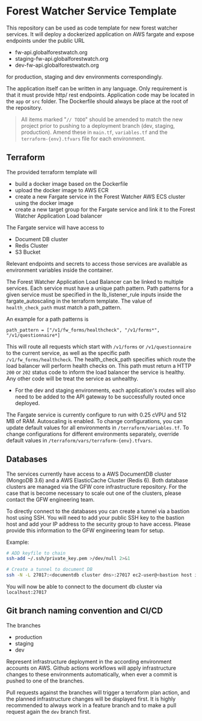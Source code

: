 # Forest Watcher Service Template

This repository can be used as code template for new forest watcher services.
It will deploy a dockerized application on AWS fargate and expose endpoints under the public URL

- fw-api.globalforestwatch.org
- staging-fw-api.globalforestwatch.org
- dev-fw-api.globalforestwatch.org

for production, staging and dev environments correspondingly.

The application itself can be written in any language. Only requirement is that it must provide http/ rest endpoints.
Application code may be located in the `app` or `src` folder. The Dockerfile should always be place at the root of the repository.

> All items marked "`// TODO`" should be amended to match the new project prior to pushing to a deployment branch (dev, staging, production). Amend these in `main.tf`, `variables.tf` and the `terraform-{env}.tfvars` file for each environment.


## Terraform

The provided terraform template will
- build a docker image based on the Dockerfile
- upload the docker image to AWS ECR
- create a new Fargate service in the Forest Watcher AWS ECS cluster using the docker image
- create a new target group for the Fargate service and link it to the Forest Watcher Application Load balancer

The Fargate service will have access to
- Document DB cluster
- Redis Cluster
- S3 Bucket

Relevant endpoints and secrets to access those services are available as environment variables inside the container.

The Forest Watcher Application Load Balancer can be linked to multiple services.
Each service must have a unique path pattern. Path patterns for a given service must be specified in the 
lb_listener_rule inputs inside the fargate_autoscaling in the terraform template.
The value of `health_check_path` must match a path_pattern. 

An example for a path patterns is

`path_pattern = ["/v1/fw_forms/healthcheck", "/v1/forms*", "/v1/questionnaire*]`

This will route all requests which start with `/v1/forms` or `/v1/questionnaire` to the current service, as well as the specific path `/v1/fw_forms/healthcheck`.
The health_check_path specifies which route the load balancer will perform health checks on. This path must return a HTTP `200` or `202` status code to inform the load balancer the service is healthy. Any other code will be treat the service as unhealthy.
- For the dev and staging environments, each application's routes will also need to be added to the API gateway to be successfully routed once deployed.

The Fargate service is currently configure to run with 0.25 cVPU and 512 MB of RAM. Autoscaling is enabled.
To change configurations, you can update default values for all environments in `/terraform/variables.tf`.
To change configurations for different environments separately, override default values in `/terraform/vars/terraform-{env}.tfvars`.

## Databases

The services currently have access to a AWS DocumentDB cluster (MongoDB 3.6) and a AWS ElasticCache Cluster (Redis 6).
Both database clusters are managed via the GFW core infrastructure repository. 
For the case that is become necessary to scale out one of the clusters, please contact the GFW engineering team.

To directly connect to the databases you can create a tunnel via a bastion host using SSH.
You will need to add your public SSH key to the bastion host and add your IP address to the security group to have access.
Please provide this information to the GFW engineering team for setup.

Example:

```bash
# ADD keyfile to chain
ssh-add ~/.ssh/private_key.pem >/dev/null 2>&1

# Create a tunnel to document DB
ssh -N -L 27017:<documentdb cluster dns>:27017 ec2-user@<bastion host ip>
```
You will now be able to connect to the document db cluster via `localhost:27017`

## Git branch naming convention and CI/CD

The branches

- production
- staging
- dev

Represent infrastructure deployment in the according environment accounts on AWS. 
Github actions workflows will apply infrastructure changes to these environments automatically, 
when ever a commit is pushed to one of the branches.

Pull requests against the branches will trigger a terraform plan action, and the planned infrastructure changes will be displayed first.
It is highly recommended to always work in a feature branch and to make a pull request again the `dev` branch first.
